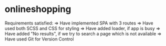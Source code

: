 # onlineshopping

Requirements satisfied:
=> Have implemented SPA with 3 routes
=> Have used both SCSS and CSS for styling
=> Have added loader, if app is busy
=> Have added "No results", if we try to search a page which is not available
=> Have used Git for Version Control 
